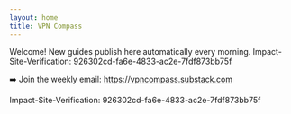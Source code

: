 ```yaml
---
layout: home
title: VPN Compass
---
```

Welcome! New guides publish here automatically every morning. Impact-Site-Verification: 926302cd-fa6e-4833-ac2e-7fdf873bb75f

➡️ Join the weekly email: https://vpncompass.substack.com

Impact-Site-Verification: 926302cd-fa6e-4833-ac2e-7fdf873bb75f
